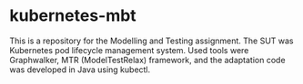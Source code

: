 # kubernetes-mbt
This is a repository for the Modelling and Testing assignment. The SUT was Kubernetes pod lifecycle management system. Used tools were Graphwalker, MTR (ModelTestRelax) framework, and the adaptation code was developed in Java using kubectl.

